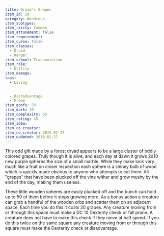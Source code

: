 ```yaml
---
title: Dryad's Grapes
item_id: 28
category: Wondrous
item_subtypes:
item_rarity: Common
item_attunement: false
item_requirement:
item_curse: false
item_classes:
  - Druid
  - Ranger
item_school: Transmutation
item_role:
  - Utility
item_damage:
tags:
  - Living
  
  
  - Distadvantage
  - Prone
item_goofy: 80
item_dark: 10
item_complexity: 55
item_rating: 45
item_idea:
item_co_creator:
item_co_creator: 2019-02-27
item_updated: 2019-02-27
---
```


This odd gift made by a forest dryad appears to be a large cluster of oddly colored grapes. Truly though it is alive, and each day at dawn it grows 2d10 new purple spheres the size of a small marble. While they make look very much like a fruit on closer inspection each sphere is a shiney bulb of wood which is quickly made obvious to anyone who attempts to eat them.
All "grapes" that have been plucked off the vine wither and grow mushy by the end of the day, making them useless.

These little wooden spheres are easily plucked off and the bunch can hold up to 50 of them before it stops growing more. As a bonus action a creature can grab a handful of the wooden orbs and scatter them on an adjacent space. Each time you do this it costs 20 grapes.
Any creature moving from or through this space must make a DC 10 Dexterity check or fall prone. A creature does not have to make this check if they move at half speed. 
If you do this twice on the same square any creature moving from or through this square must make the Dexterity check at disadvantage.
